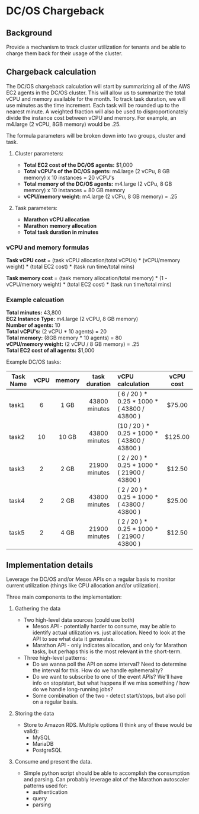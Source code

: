 # DC/OS Chargeback

## Background

Provide a mechanism to track cluster utilization for tenants and be able to charge them back for their usage of the cluster.

## Chargeback calculation

The DC/OS chargeback calculation will start by summarizing all of the AWS EC2 agents in the DC/OS cluster. This will allow us to summarize the total vCPU and memory available for the month. To track task duration, we will use minutes as the time increment. Each task will be rounded up to the nearest minute. A weighted fraction will also be used to disproportionately divide the instance cost between vCPU and memory. For example, an m4.large (2 vCPU, 8GB memory) would be .25.

The formula parameters will be broken down into two groups, cluster and task.

1. Cluster parameters:

   * **Total EC2 cost of the DC/OS agents:** $1,000
   * **Total vCPU's of the DC/OS agents:** m4.large (2 vCPu, 8 GB memory) x 10 instances = 20 vCPU's
   * **Total memory of the DC/OS agents:** m4.large (2 vCPu, 8 GB memory) x 10 instances = 80 GB memory
   * **vCPU/memory weight:** m4.large (2 vCPu, 8 GB memory) = .25

2. Task parameters:

   * **Marathon vCPU allocation**
   * **Marathon memory allocation**
   * **Total task duration in minutes**

### vCPU and memory formulas

**Task vCPU cost** = (task vCPU allocation/total vCPUs) * (vCPU/memory weight) * (total EC2 cost) * (task run time/total mins)

**Task memory cost** = (task memory allocation/total memory) * (1 - vCPU/memory weight) * (total EC2 cost) * (task run time/total mins)

### Example calcuation

**Total minutes:** 43,800 <br>
**EC2 Instance Type:** m4.large (2 vCPU, 8 GB memory) <br>
**Number of agents:** 10 <br>
**Total vCPU's:** (2 vCPU * 10 agents) = 20 <br>
**Total memory:** (8GB memory * 10 agents) = 80<br>
**vCPU/memory weight:** (2 vCPU / 8 GB memory) = .25 <br>
**Total EC2 cost of all agents:** $1,000 <br>

Example DC/OS tasks:

| Task Name | vCPU | memory | task duration | vCPU calculation | vCPU cost |
| --------- |:----:|:------:|:-------------:|:-----------------|:---------:|
| task1     | 6    | 1 GB   | 43800 minutes | ( 6 / 20 ) * 0.25 * 1000 * ( 43800 / 43800 ) |$75.00|
| task2     | 10   | 10 GB  | 43800 minutes | (10 / 20 ) * 0.25 * 1000 * ( 43800 / 43800 ) |$125.00|
| task3     | 2    | 2 GB   | 21900 minutes | ( 2 / 20 ) * 0.25 * 1000 * ( 21900 / 43800 ) |$12.50|
| task4     | 2    | 2 GB   | 43800 minutes | ( 2 / 20 ) * 0.25 * 1000 * ( 43800 / 43800 ) |$25.00|
| task5     | 2    | 4 GB   | 21900 minutes | ( 2 / 20 ) * 0.25 * 1000 * ( 21900 / 43800 ) |$12.50|
	
## Implementation details

Leverage the DC/OS and/or Mesos APIs on a regular basis to monitor current utilization (things like CPU allocation and/or utilization). 

Three main components to the implementation:

1. Gathering the data

    * Two high-level data sources (could use both)
        * Mesos API - potentially harder to consume, may be able to identify actual utilization vs. just allocation.  Need to look at the API to see what data it generates.
        * Marathon API - only indicates allocation, and only for Marathon tasks, but perhaps this is the most relevant in the short-term.
    * Three high-level patterns:
        * Do we wanna poll the API on some interval?  Need to determine the interval for this.  How do we handle ephemerality?
        * Do we want to subscribe to one of the event APIs?  We'll have info on stop/start, but what happens if we miss something / how do we handle long-running jobs?
        * Some combination of the two - detect start/stops, but also poll on a regular basis. 

2. Storing the data

    * Store to Amazon RDS.  Multiple options (I think any of these would be valid):
        * MySQL
        * MariaDB
        * PostgreSQL

3. Consume and present the data.

    * Simple python script should be able to accomplish the consumption and parsing. Can probably leverage alot of the Marathon autoscaler patterns used for:
        * authentication
        * query
        * parsing
